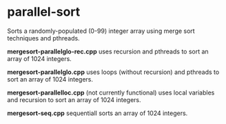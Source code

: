 # parallel-sort

Sorts a randomly-populated (0-99) integer array using merge sort techniques and pthreads. 

**mergesort-parallelglo-rec.cpp** uses recursion and pthreads to sort an array of 1024 integers.

**mergesort-parallelglo.cpp** uses loops (without recursion) and pthreads to sort an array of 1024 integers.

**mergesort-parallelloc.cpp** (not currently functional) uses local variables and recursion to sort an array of 1024 integers.

**mergesort-seq.cpp** sequentiall sorts an array of 1024 integers.


